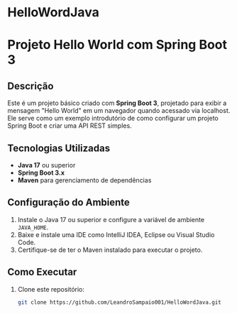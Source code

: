 # HelloWordJava
# Projeto Hello World com Spring Boot 3

## Descrição
Este é um projeto básico criado com **Spring Boot 3**, projetado para exibir a mensagem "Hello World" em um navegador quando acessado via localhost. Ele serve como um exemplo introdutório de como configurar um projeto Spring Boot e criar uma API REST simples.

## Tecnologias Utilizadas
- **Java 17** ou superior
- **Spring Boot 3.x**
- **Maven** para gerenciamento de dependências

## Configuração do Ambiente
1. Instale o Java 17 ou superior e configure a variável de ambiente `JAVA_HOME`.
2. Baixe e instale uma IDE como IntelliJ IDEA, Eclipse ou Visual Studio Code.
3. Certifique-se de ter o Maven instalado para executar o projeto.

## Como Executar
1. Clone este repositório:
   ```bash
   git clone https://github.com/LeandroSampaio001/HelloWordJava.git
